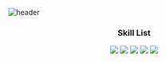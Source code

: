 
![header](https://capsule-render.vercel.app/api?width=100%&height=300&align=center&text=WoosungKim&animation=fadeIn&fontSize=40&color=#ffccff&fontColor=8d192b)

<h3 align="center">Skill List</h3>
<p align="center">
  <a href="https://github.com/woosungkim0123/PythonStudy"><img src="https://img.shields.io/badge/Python-3766AB?style=flat-square&logo=Python&logoColor=white"/></a>
  <a href="https://github.com/woosungkim0123/tensorflow_study"><img src="https://img.shields.io/badge/TensorFlow-important?style=flat-square&logo=TensorFlow&logoColor=white"/></a> 
  <a href="https://github.com/woosungkim0123/javascript_study"><img src="https://img.shields.io/badge/Javascript-yellow?style=flat-square&logo=Javascript&logoColor=white"/></a> 
  <a href="https://github.com/woosungkim0123/React-Project"><img src="https://img.shields.io/badge/React-ff69b4?style=flat-square&logo=React&logoColor=white"/></a> 
  <a href="https://github.com/woosungkim0123/daegu-ai-school"><img src="https://img.shields.io/badge/Css-blue?style=flat-square&logo=CSS3&logoColor=white"/></a> 
</p>

 
 
